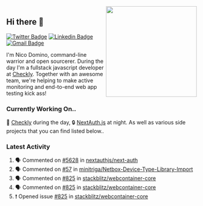 <img align="right" src="https://user-images.githubusercontent.com/7415984/172472491-91b16eac-fa22-4ecf-92df-d687139fd1f9.gif" width="240" />

## Hi there 👋

[![Twitter Badge](https://img.shields.io/badge/-@ndom91-1ca0f1?style=flat-square&labelColor=1ca0f1&logo=twitter&logoColor=white&link=https://twitter.com/ndom91)](https://twitter.com/ndom91) [![Linkedin Badge](https://img.shields.io/badge/-ndom91-blue?style=flat-square&logo=Linkedin&logoColor=white&link=https://www.linkedin.com/in/ndom91/)](https://www.linkedin.com/in/ndom91/) [![Gmail Badge](https://img.shields.io/badge/-yo@ndo.dev-c14438?style=flat-square&logo=mail.ru&logoColor=white&link=mailto:yo@ndo.dev)](mailto:yo@ndo.dev)

I'm Nico Domino, command-line warrior and open sourcerer. During the day I'm a fullstack javascript developer at [Checkly](https://checklyhq.com). Together with an awesome team, we're helping to make active monitoring and end-to-end web app testing kick ass!

### Currently Working On..

🦝 [Checkly](https://checklyhq.com) during the day, 🔒 [NextAuth.js](https://github.com/nextauthjs/next-auth) at night. As well as various side projects that you can find listed below..

<!--START_SECTION_PROFILE_VIEWS:readme-info-->
<!--END_SECTION_PROFILE_VIEWS:readme-info-->

<!--START_SECTION_DAILY_COMMIT:readme-info-->
<!--END_SECTION_DAILY_COMMIT:readme-info-->

<!--START_SECTION_WEEKLY_COMMIT:readme-info-->
<!--END_SECTION_WEEKLY_COMMIT:readme-info-->

### Latest Activity

<!--START_SECTION:activity-->
1. 🗣 Commented on [#5628](https://github.com/nextauthjs/next-auth/issues/5628) in [nextauthjs/next-auth](https://github.com/nextauthjs/next-auth)
2. 🗣 Commented on [#57](https://github.com/minitriga/Netbox-Device-Type-Library-Import/issues/57) in [minitriga/Netbox-Device-Type-Library-Import](https://github.com/minitriga/Netbox-Device-Type-Library-Import)
3. 🗣 Commented on [#825](https://github.com/stackblitz/webcontainer-core/issues/825) in [stackblitz/webcontainer-core](https://github.com/stackblitz/webcontainer-core)
4. 🗣 Commented on [#825](https://github.com/stackblitz/webcontainer-core/issues/825) in [stackblitz/webcontainer-core](https://github.com/stackblitz/webcontainer-core)
5. ❗️ Opened issue [#825](https://github.com/stackblitz/webcontainer-core/issues/825) in [stackblitz/webcontainer-core](https://github.com/stackblitz/webcontainer-core)
<!--END_SECTION:activity-->
